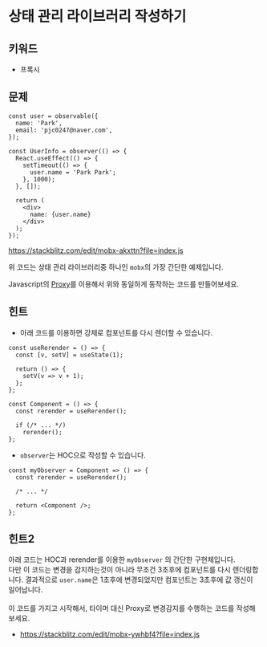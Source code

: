상태 관리 라이브러리 작성하기
====

키워드
----
* 프록시

문제
----
```tsx
const user = observable({
  name: 'Park',
  email: 'pjc0247@naver.com',
});

const UserInfo = observer(() => {
  React.useEffect(() => {
    setTimeout(() => {
      user.name = 'Park Park';
    }, 1000);
  }, []);
  
  return (
    <div>
      name: {user.name}
    </div>
  );
});
```
https://stackblitz.com/edit/mobx-akxttn?file=index.js


위 코드는 상태 관리 라이브러리중 하나인 `mobx`의 가장 간단한 예제입니다.<br />

Javascript의 [Proxy](https://developer.mozilla.org/ko/docs/Web/JavaScript/Reference/Global_Objects/Proxy)를 이용해서 위와 동일하게 동작하는 코드를 만들어보세요.

힌트
----
* 아래 코드를 이용하면 강제로 컴포넌트를 다시 렌더할 수 있습니다.

```tsx
const useRerender = () => {
  const [v, setV] = useState(1);
  
  return () => {
    setV(v => v + 1);
  };
};

const Component = () => {
  const rerender = useRerender();
  
  if (/* ... */)
    rerender();
};
```

* `observer`는 HOC으로 작성할 수 있습니다.

```tsx
const myObserver = Component => () => {
  const rerender = useRerender();
  
  /* ... */

  return <Component />;
};
```

힌트2
----
아래 코드는 HOC과 rerender를 이용한 `myObserver` 의 간단한 구현체입니다.<br />
다만 이 코드는 변경을 감지하는것이 아니라 무조건 3초후에 컴포넌트를 다시 렌더링합니다. 결과적으로 `user.name`은 1초후에 변경되었지만 컴포넌트는 3초후에 값 갱신이 일어납니다. <br />
<br />
이 코드를 가지고 시작해서, 타이머 대신 Proxy로 변경감지를 수행하는 코드를 작성해보세요.

* https://stackblitz.com/edit/mobx-ywhbf4?file=index.js
